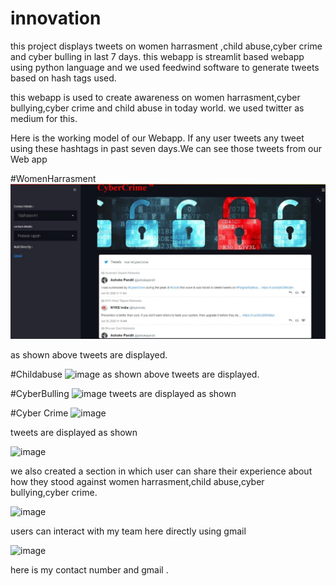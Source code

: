 # innovation


this project displays tweets on women harrasment ,child abuse,cyber crime and cyber bulling in last 7 days.
this webapp is streamlit based webapp using python language and we used feedwind software to generate tweets based on hash tags used.

this webapp is used to create awareness on women harrasment,cyber bullying,cyber crime and child abuse in today world.
we used twitter as medium for this.

Here is the working model of our Webapp.
If any user tweets any tweet using these hashtags in past seven days.We can see those tweets from our Web app

#WomenHarrasment
![image](https://github.com/YashaswiniMallempadi/embed-tweets-webapp/blob/main/Screenshot%202022-06-30%20164419.png)

as shown above tweets are displayed.


#Childabuse
![image](https://user-images.githubusercontent.com/92135998/176702486-4f21d0bc-4006-47af-bd15-6e1edfadd85c.png)
as shown above tweets are displayed.

#CyberBulling
![image](https://user-images.githubusercontent.com/92135998/176702641-87f95596-8bee-47c8-9487-5a2d68be589a.png)
tweets are displayed as shown



#Cyber Crime
![image](https://user-images.githubusercontent.com/92135998/176702900-3035b3e2-1566-4ed4-b8d3-8b9e6f044515.png)

tweets are displayed as shown

![image](https://user-images.githubusercontent.com/92135998/176703060-a681eb71-e77e-479a-aa75-2f917c65a4b0.png)

we also created a section in which user can share their experience about how they stood against women harrasment,child abuse,cyber bullying,cyber crime.

![image](https://user-images.githubusercontent.com/92135998/176703309-8078dfaa-5989-48b7-967e-32481d4d5bef.png)

users can interact with my team here directly using gmail

![image](https://user-images.githubusercontent.com/92135998/176703607-46b1c6ca-f74c-4061-be0b-0fa4b14de2e0.png)

here is my contact number and gmail .

